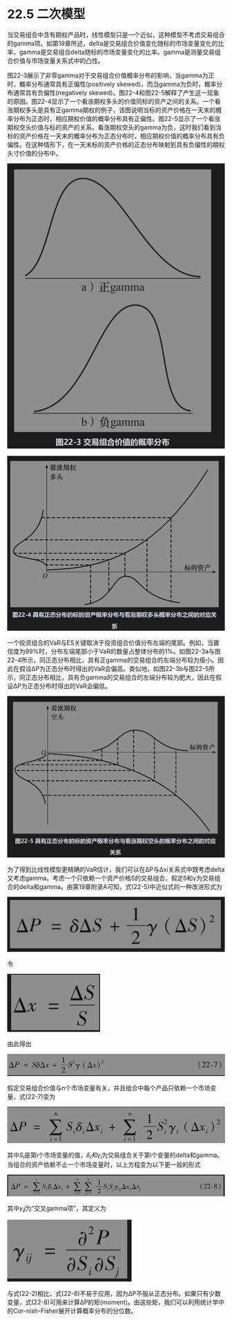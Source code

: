 # 22.5 二次模型

当交易组合中含有期权产品时，线性模型只是一个近似，这种模型不考虑交易组合的gamma项。如第19章所述，delta是交易组合价值变化随标的市场变量变化的比率，gamma是交易组合delta随标的市场变量变化的比率。gamma是测量交易组合价值与市场变量关系式中的凸性。


图22-3展示了非零gamma对于交易组合价值概率分布的影响，当gamma为正时，概率分布通常具有正偏性(positively skewed)，而当gamma为负时，概率分布通常具有负偏性(negatively skewed)。图22-4和图22-5解释了产生这一现象的原因。图22-4显示了一个看涨期权多头的价值同标的资产之间的关系。一个看涨期权多头是具有正gamma期权的例子，该图说明当标的资产价格在一天末的概率分布为正态时，相应期权价值的概率分布具有正偏性。图22-5显示了一个看涨期权空头价值与标的资产的关系。看涨期权空头的gamma为负，这时我们看到当标的资产价格在一天末的概率分布为正态分布时，相应期权价值的概率分布具有负偏性。在这种情形下，在一天末标的资产价格的正态分布映射到具有负偏性的期权头寸价值的分布中。

![](images/2024-03-19-17-02-51.png)

![](images/2024-03-19-17-03-10.png)

一个投资组合的VaR与ES关键取决于投资组合价值分布左端的尾部。例如，当置信度为99%时，分布左端尾部小于VaR的数量占整体分布的1%。如图22-3a与图22-4所示，同正态分布相比，具有正gamma的交易组合的左端分布较为瘦小。因此在假设ΔP为正态分布时得出的VaR会偏高。类似地，如图22-3b与图22-5所示，同正态分布相比，具有负gamma的交易组合的左端分布较为肥大，因此在假设ΔP为正态分布时得出的VaR会偏低。

![](images/2024-03-19-17-03-32.png)

为了得到比线性模型更精确的VaR估计，我们可以在ΔP与Δxi关系式中既考虑delta又考虑gamma。考虑一个只依赖一个资产价格S的交易组合，假定δ和γ为交易组合的delta和gamma。由第19章附录A可知，式(22-5)中近似式的一种改进形式为

![](images/2024-03-19-17-03-52.png)

令

![](images/2024-03-19-17-04-10.png)

由此得出

![](images/2024-03-19-17-04-33.png)


假定交易组合价值与n个市场变量有关，并且组合中每个产品只依赖一个市场变量，式(22-7)变为

![](images/2024-03-19-17-04-53.png)

其中$`S_i`$是第i个市场变量的值，$`δ_i和γ_i`$为交易组合关于第i个变量的delta和gamma。当组合的资产依赖不止一个市场变量时，以上方程变为以下更一般的形式

![](images/2024-03-19-17-05-40.png)

其中$`γ_ i j`$为“交叉gamma项”，其定义为

![](images/2024-03-19-17-06-01.png)


与式(22-2)相比，式(22-8)不易于应用，因为ΔP不服从正态分布。如果只有少数变量，式(22-8)可用来计算ΔP的矩(moment)。由这些矩，我们可以利用统计学中的Cor-nish-Fisher展开计算概率分布的分位数。